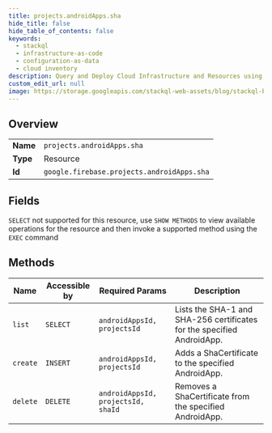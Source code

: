 ```yaml
---
title: projects.androidApps.sha
hide_title: false
hide_table_of_contents: false
keywords:
  - stackql
  - infrastructure-as-code
  - configuration-as-data
  - cloud inventory
description: Query and Deploy Cloud Infrastructure and Resources using SQL
custom_edit_url: null
image: https://storage.googleapis.com/stackql-web-assets/blog/stackql-blog-post-featured-image.png
---
```

  
    

## Overview
<table><tbody>
<tr><td><b>Name</b></td><td><code>projects.androidApps.sha</code></td></tr>
<tr><td><b>Type</b></td><td>Resource</td></tr>
<tr><td><b>Id</b></td><td><code>google.firebase.projects.androidApps.sha</code></td></tr>
</tbody></table>

## Fields
`SELECT` not supported for this resource, use `SHOW METHODS` to view available operations for the resource and then invoke a supported method using the `EXEC` command  
## Methods
| Name | Accessible by | Required Params | Description |
| ---- | ------------- | --------------- | ----------- |
| `list` | `SELECT` | `androidAppsId, projectsId` | Lists the SHA-1 and SHA-256 certificates for the specified AndroidApp. |
| `create` | `INSERT` | `androidAppsId, projectsId` | Adds a ShaCertificate to the specified AndroidApp. |
| `delete` | `DELETE` | `androidAppsId, projectsId, shaId` | Removes a ShaCertificate from the specified AndroidApp. |

